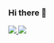 ### Hi there 👋

<!--
**retral299/retral299** is a ✨ _special_ ✨ repository because its `README.md` (this file) appears on your GitHub profile.

Here are some ideas to get you started:

- 🔭 I’m currently working on ...
- 🌱 I’m currently learning ...
- 👯 I’m looking to collaborate on ...
- 🤔 I’m looking for help with ...
- 💬 Ask me about ...
- 📫 How to reach me: ...
- 😄 Pronouns: ...
- ⚡ Fun fact: ...
-->


<a href=&quothttps://github.com/retral299&quot>
<img align=&quotcenter&quot src=&quothttps://github-readme-stats.vercel.app/api?username=retral299&show_icons=true&count_private=true&include_all_commits=true&quot &theme=dracula/>
<img align=&quotcenter&quot src=&quothttps://github-readme-stats.vercel.app/api/top-langs/?username=retral299&quot />
</a>

